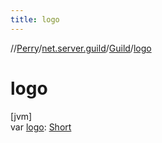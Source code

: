 ```yaml
---
title: logo
---
```

//[Perry](../../../index.html)/[net.server.guild](../index.html)/[Guild](index.html)/[logo](logo.html)



# logo



[jvm]\
var [logo](logo.html): [Short](https://kotlinlang.org/api/latest/jvm/stdlib/kotlin/-short/index.html)




